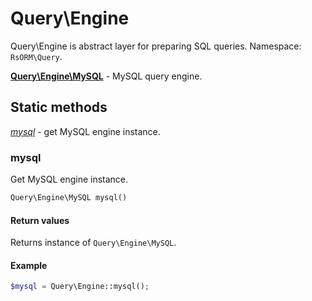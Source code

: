 # Query\Engine

Query\Engine is abstract layer for preparing SQL queries. Namespace: `RsORM\Query`.

[**Query\Engine\MySQL**](query-engine-mysql.md) - MySQL query engine.  

## Static methods

[*mysql*](#mysql) - get MySQL engine instance.

### mysql

Get MySQL engine instance.

```php
Query\Engine\MySQL mysql()
```

#### Return values

Returns instance of `Query\Engine\MySQL`.

#### Example

```php
$mysql = Query\Engine::mysql();
```
